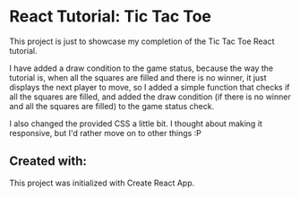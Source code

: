 # React Tutorial: Tic Tac Toe

This project is just to showcase my completion of the Tic Tac Toe React tutorial. 

I have added a draw condition to the game status, because the way the tutorial is, when all the squares are filled and there is no winner, it just displays the next player to move, so I added a simple function that checks if all the squares are filled, and added the draw condition (if there is no winner and all the squares are filled) to the game status check.

I also changed the provided CSS a little bit. I thought about making it responsive, but I'd rather move on to other things :P

## Created with:

This project was initialized with Create React App. 
